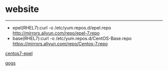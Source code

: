 # website
---
- epel(RHEL7):curl -o /etc/yum.repos.d/epel.repo http://mirrors.aliyun.com/repo/epel-7.repo
- base(RHEL7):curl -o /etc/yum.repos.d/CentOS-Base.repo https://mirrors.aliyun.com/repo/Centos-7.repo


[centos7-epel](http://mirrors.aliyun.com/repo/epel-7.repo)


[gogs](https://chinawzy.github.io/gogs_0.12.6_linux_amd64.tar.gz)
